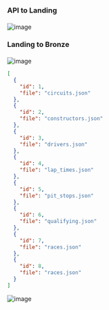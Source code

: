 ### API to Landing

#### 
![image](https://github.com/user-attachments/assets/d00bd016-792b-4d68-a7ee-17474beebb95)


### Landing to Bronze


####
![image](https://github.com/user-attachments/assets/4f8685ec-1816-454a-a1cc-3d07d41b4525)



```` json
[
  {
    "id": 1,
    "file": "circuits.json"
  },
  {
    "id": 2,
    "file": "constructors.json"
  },
  {
    "id": 3,
    "file": "drivers.json"
  },
  {
    "id": 4,
    "file": "lap_times.json"
  },
  {
    "id": 5,
    "file": "pit_stops.json"
  },
  {
    "id": 6,
    "file": "qualifying.json"
  },
  {
    "id": 7,
    "file": "races.json"
  },
  {
    "id": 8,
    "file": "races.json"
  }
]
````
![image](https://github.com/user-attachments/assets/d55f9287-fd2a-40e9-8615-6a2407c7e734)

